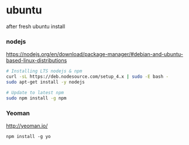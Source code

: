 # ubuntu
after fresh ubuntu install

### nodejs
https://nodejs.org/en/download/package-manager/#debian-and-ubuntu-based-linux-distributions

```bash
# Installing LTS nodejs & npm
curl -sL https://deb.nodesource.com/setup_4.x | sudo -E bash -
sudo apt-get install -y nodejs

# Update to latest npm
sudo npm install -g npm
```

### Yeoman
http://yeoman.io/
```
npm install -g yo
```
